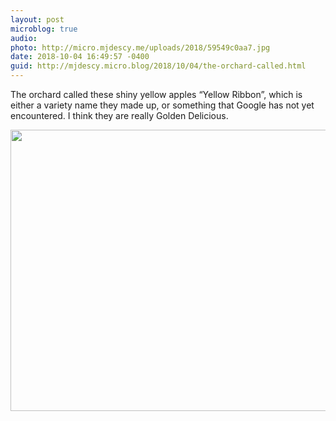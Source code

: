 ```yaml
---
layout: post
microblog: true
audio: 
photo: http://micro.mjdescy.me/uploads/2018/59549c0aa7.jpg
date: 2018-10-04 16:49:57 -0400
guid: http://mjdescy.micro.blog/2018/10/04/the-orchard-called.html
---
```

The orchard called these shiny yellow apples “Yellow Ribbon”, which is either a variety name they made up, or something that Google has not yet encountered. I think they are really Golden Delicious.

<img src="http://micro.mjdescy.me/uploads/2018/59549c0aa7.jpg" width="600" height="450" />
